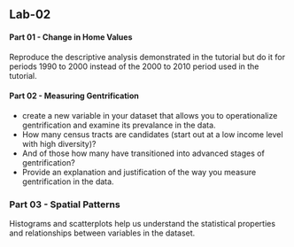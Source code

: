 ## Lab-02

#### Part 01 - Change in Home Values
Reproduce the descriptive analysis demonstrated in the tutorial but do it for periods 1990 to 2000 instead of the 2000 to 2010 period used in the tutorial. 
#### Part 02 - Measuring Gentrification
- create a new variable in your dataset that allows you to operationalize gentrification and examine its prevalance in the data. 
- How many census tracts are candidates (start out at a low income level with high diversity)? 
- And of those how many have transitioned into advanced stages of gentrification?
- Provide an explanation and justification of the way you measure gentrification in the data.
### Part 03 - Spatial Patterns
Histograms and scatterplots help us understand the statistical properties and relationships between variables in the dataset.
